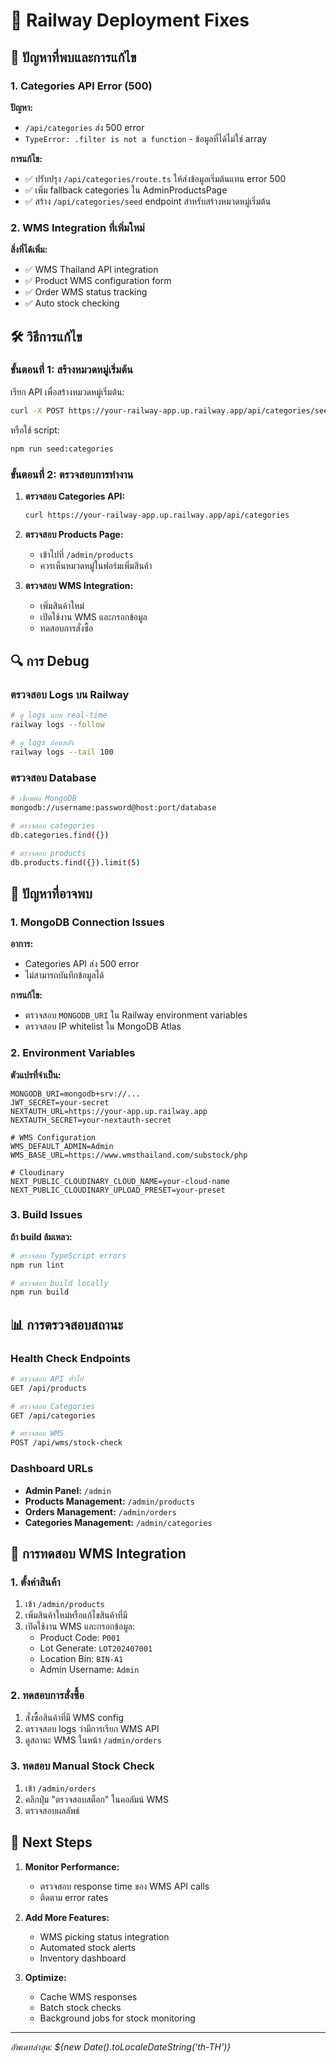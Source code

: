 # 🚀 Railway Deployment Fixes

## 🔧 ปัญหาที่พบและการแก้ไข

### 1. Categories API Error (500)

**ปัญหา:**
- `/api/categories` ส่ง 500 error
- `TypeError: .filter is not a function` - ข้อมูลที่ได้ไม่ใช่ array

**การแก้ไข:**
- ✅ ปรับปรุง `/api/categories/route.ts` ให้ส่งข้อมูลเริ่มต้นแทน error 500
- ✅ เพิ่ม fallback categories ใน AdminProductsPage
- ✅ สร้าง `/api/categories/seed` endpoint สำหรับสร้างหมวดหมู่เริ่มต้น

### 2. WMS Integration ที่เพิ่มใหม่

**สิ่งที่ได้เพิ่ม:**
- ✅ WMS Thailand API integration
- ✅ Product WMS configuration form
- ✅ Order WMS status tracking
- ✅ Auto stock checking

## 🛠️ วิธีการแก้ไข

### ขั้นตอนที่ 1: สร้างหมวดหมู่เริ่มต้น

เรียก API เพื่อสร้างหมวดหมู่เริ่มต้น:

```bash
curl -X POST https://your-railway-app.up.railway.app/api/categories/seed
```

หรือใช้ script:

```bash
npm run seed:categories
```

### ขั้นตอนที่ 2: ตรวจสอบการทำงาน

1. **ตรวจสอบ Categories API:**
   ```bash
   curl https://your-railway-app.up.railway.app/api/categories
   ```

2. **ตรวจสอบ Products Page:**
   - เข้าไปที่ `/admin/products`
   - ควรเห็นหมวดหมู่ในฟอร์มเพิ่มสินค้า

3. **ตรวจสอบ WMS Integration:**
   - เพิ่มสินค้าใหม่
   - เปิดใช้งาน WMS และกรอกข้อมูล
   - ทดสอบการสั่งซื้อ

## 🔍 การ Debug

### ตรวจสอบ Logs บน Railway

```bash
# ดู logs แบบ real-time
railway logs --follow

# ดู logs ย้อนหลัง
railway logs --tail 100
```

### ตรวจสอบ Database

```bash
# เชื่อมต่อ MongoDB
mongodb://username:password@host:port/database

# ตรวจสอบ categories
db.categories.find({})

# ตรวจสอบ products
db.products.find({}).limit(5)
```

## 🚨 ปัญหาที่อาจพบ

### 1. MongoDB Connection Issues

**อาการ:**
- Categories API ส่ง 500 error
- ไม่สามารถบันทึกข้อมูลได้

**การแก้ไข:**
- ตรวจสอบ `MONGODB_URI` ใน Railway environment variables
- ตรวจสอบ IP whitelist ใน MongoDB Atlas

### 2. Environment Variables

**ตัวแปรที่จำเป็น:**
```env
MONGODB_URI=mongodb+srv://...
JWT_SECRET=your-secret
NEXTAUTH_URL=https://your-app.up.railway.app
NEXTAUTH_SECRET=your-nextauth-secret

# WMS Configuration
WMS_DEFAULT_ADMIN=Admin
WMS_BASE_URL=https://www.wmsthailand.com/substock/php

# Cloudinary
NEXT_PUBLIC_CLOUDINARY_CLOUD_NAME=your-cloud-name
NEXT_PUBLIC_CLOUDINARY_UPLOAD_PRESET=your-preset
```

### 3. Build Issues

**ถ้า build ล้มเหลว:**
```bash
# ตรวจสอบ TypeScript errors
npm run lint

# ตรวจสอบ build locally
npm run build
```

## 📊 การตรวจสอบสถานะ

### Health Check Endpoints

```bash
# ตรวจสอบ API ทั่วไป
GET /api/products

# ตรวจสอบ Categories
GET /api/categories

# ตรวจสอบ WMS
POST /api/wms/stock-check
```

### Dashboard URLs

- **Admin Panel:** `/admin`
- **Products Management:** `/admin/products`
- **Orders Management:** `/admin/orders`
- **Categories Management:** `/admin/categories`

## 🎯 การทดสอบ WMS Integration

### 1. ตั้งค่าสินค้า

1. เข้า `/admin/products`
2. เพิ่มสินค้าใหม่หรือแก้ไขสินค้าที่มี
3. เปิดใช้งาน WMS และกรอกข้อมูล:
   - Product Code: `P001`
   - Lot Generate: `LOT202407001`
   - Location Bin: `BIN-A1`
   - Admin Username: `Admin`

### 2. ทดสอบการสั่งซื้อ

1. สั่งซื้อสินค้าที่มี WMS config
2. ตรวจสอบ logs ว่ามีการเรียก WMS API
3. ดูสถานะ WMS ในหน้า `/admin/orders`

### 3. ทดสอบ Manual Stock Check

1. เข้า `/admin/orders`
2. คลิกปุ่ม "ตรวจสอบสต็อก" ในคอลัมน์ WMS
3. ตรวจสอบผลลัพธ์

## 📝 Next Steps

1. **Monitor Performance:**
   - ตรวจสอบ response time ของ WMS API calls
   - ติดตาม error rates

2. **Add More Features:**
   - WMS picking status integration
   - Automated stock alerts
   - Inventory dashboard

3. **Optimize:**
   - Cache WMS responses
   - Batch stock checks
   - Background jobs for stock monitoring

---

*อัพเดทล่าสุด: ${new Date().toLocaleDateString('th-TH')}*